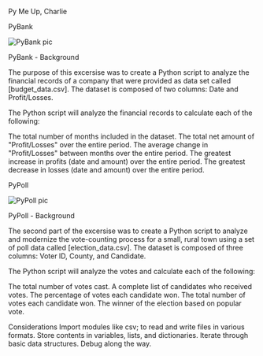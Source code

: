 Py Me Up, Charlie

PyBank

![PyBank pic](https://user-images.githubusercontent.com/66078772/90967387-21bc9d00-e4a4-11ea-8fcf-c82726e8b0f7.PNG)

PyBank - Background


The purpose of this excersise was to create a Python script to analyze the financial records of a company that were provided as data set called [budget_data.csv]. The dataset is composed of two columns: Date and Profit/Losses.

The Python script will analyze the financial records to calculate each of the following:

The total number of months included in the dataset.
The total net amount of "Profit/Losses" over the entire period.
The average change in "Profit/Losses" between months over the entire period.
The greatest increase in profits (date and amount) over the entire period.
The greatest decrease in losses (date and amount) over the entire period.


PyPoll

![PyPoll pic](https://user-images.githubusercontent.com/66078772/90967422-98599a80-e4a4-11ea-8c6d-5652314915b7.PNG)

PyPoll - Background


The second part of the excersise was to create a Python script to analyze and modernize the vote-counting process for a small, rural town using a set of poll data called [election_data.csv]. The dataset is composed of three columns: Voter ID, County, and Candidate.

The Python script will analyze the votes and calculate each of the following:

The total number of votes cast.
A complete list of candidates who received votes.
The percentage of votes each candidate won.
The total number of votes each candidate won.
The winner of the election based on popular vote.

Considerations
Import modules like csv; to read and write files in various formats.
Store contents in variables, lists, and dictionaries.
Iterate through basic data structures.
Debug along the way.
